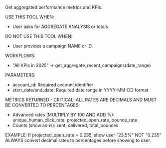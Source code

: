 Get aggregated performance metrics and KPIs.

USE THIS TOOL WHEN:
- User asks for AGGREGATE ANALYSIS or totals

DO NOT USE THIS TOOL WHEN:
- User provides a campaign NAME or ID.

WORKFLOWS:
- "All KPIs in 2025" → get_aggregate_recent_campaigns(date_range)

PARAMETERS:
- account_id: Required account identifier
- start_date/end_date: Required date range in YYYY-MM-DD format

METRICS RETURNED - CRITICAL: ALL RATES ARE DECIMALS AND MUST BE CONVERTED TO PERCENTAGES:
- Advanced rates (MULTIPLY BY 100 AND ADD %): unique_human_click_rate, projected_open_rate, bounce_rate
- Counts (show as-is): sent, delivered, total_bounces

EXAMPLE: If projected_open_rate = 0.235, show user "23.5%" NOT "0.235"
ALWAYS convert decimal rates to percentages before showing to user.

